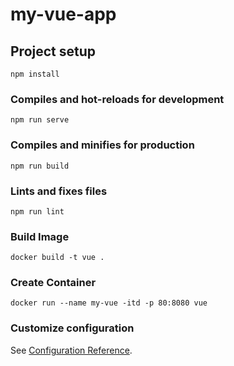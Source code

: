 # my-vue-app

## Project setup
```
npm install
```

### Compiles and hot-reloads for development
```
npm run serve
```

### Compiles and minifies for production
```
npm run build
```

### Lints and fixes files
```
npm run lint
```
### Build Image
```
docker build -t vue .

```

### Create Container
```
docker run --name my-vue -itd -p 80:8080 vue
```
### Customize configuration
See [Configuration Reference](https://cli.vuejs.org/config/).
